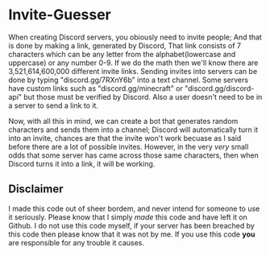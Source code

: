 # Invite-Guesser

When creating Discord servers, you obiously need to invite people; And that is done by making a link, generated by Discord, That link consists of 7 characters which can be any letter from the alphabet(lowercase and uppercase) or any number 0-9.
If we do the math then we'll know there are 3,521,614,600,000 different invite links.
Sending invites into servers can be done by typing "discord.gg/7RXnY6b" into a text channel. Some servers have custom links such as "discord.gg/minecraft" or "discord.gg/discord-api" but those must be verified by Discord.
Also a user doesn't need to be in a server to send a link to it.

Now, with all this in mind, we can create a bot that generates random characters and sends them into a channel; Discord will automatically turn it into an invite, chances are that the invite won't work becuase as I said before there are a lot of possible invites.
However, in the very *very* small odds that some server has came across those same characters, then when Discord turns it into a link, it will be working.


## Disclaimer
I made this code out of sheer bordem, and never intend for someone to use it seriously.
Please know that I simply *made* this code and have left it on Github. I do not use this code myself, if your server has been breached by this code then please know that it was not by me.
If you use this code **you** are responsible for any trouble it causes.
